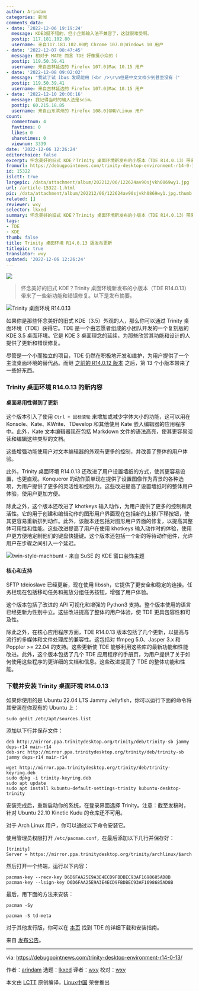 ```yaml
---
author: Arindam
categories: 新闻
comments_data:
- date: '2022-12-06 19:19:24'
  message: KDE3挺不错的，但小企鹅输入法不兼容了，这就很难受啊。
  postip: 117.181.102.80
  username: 来自117.181.102.80的 Chrome 107.0|Windows 10 用户
- date: '2022-12-07 08:47:45'
  message: 相对于 MATE 而言 TDE 好像挺小众的（
  postip: 119.50.39.41
  username: 来自吉林延边的 Firefox 107.0|Mac 10.15 用户
- date: '2022-12-08 09:02:02'
  message: "我试了试 ibus 发现能用（<br />\r\n但是中文文档少到甚至没有（"
  postip: 119.50.39.41
  username: 来自吉林延边的 Firefox 107.0|Mac 10.15 用户
- date: '2022-12-10 20:06:16'
  message: 我记得当时的输入法是scim。
  postip: 60.215.18.85
  username: 来自山东滨州的 Firefox 108.0|GNU/Linux 用户
count:
  commentnum: 4
  favtimes: 0
  likes: 0
  sharetimes: 0
  viewnum: 3339
date: '2022-12-06 12:26:24'
editorchoice: false
excerpt: 怀念美好的旧式 KDE？Trinity 桌面环境新发布的小版本（TDE R14.0.13）带来了一些新功能和错误修复。以下是发布摘要。
fromurl: https://debugpointnews.com/trinity-desktop-environment-r14-0-13/
id: 15322
islctt: true
largepic: /data/attachment/album/202212/06/122624av90sjvkh0869wy1.jpg
url: /article-15322-1.html
pic: /data/attachment/album/202212/06/122624av90sjvkh0869wy1.jpg.thumb.jpg
related: []
reviewer: wxy
selector: lkxed
summary: 怀念美好的旧式 KDE？Trinity 桌面环境新发布的小版本（TDE R14.0.13）带来了一些新功能和错误修复。以下是发布摘要。
tags:
- TDE
- KDE
thumb: false
title: Trinity 桌面环境 R14.0.13 版发布更新
titlepic: true
translator: wxy
updated: '2022-12-06 12:26:24'
---
```


![](/data/attachment/album/202212/06/122624av90sjvkh0869wy1.jpg)



> 
> 怀念美好的旧式 KDE？Trinity 桌面环境新发布的小版本（TDE R14.0.13）带来了一些新功能和错误修复。以下是发布摘要。
> 
> 
> 


![Trinity 桌面环境 R14.0.13](/data/attachment/album/202212/06/122624a4m79gqiac5hp8ij.jpg)


如果你是那些怀念美好的旧式 KDE（3.5）外观的人，那么你可以通过 Trinity 桌面环境（TDE）获得它。TDE 是一个由志愿者组成的小团队开发的一个复刻版的 KDE 3.5 桌面环境。它是 KDE 3 桌面理念的延续，为那些欣赏其功能和设计的人提供了更新和错误修复。


尽管是一个小而独立的项目，TDE 仍然在积极地开发和维护，为用户提供了一个主流桌面环境的替代品。而继 [之前的 R14.0.12 版本](https://www.debugpoint.com/tde-release-r14-0-12/) 之后，第 13 个小版本带来了一些好东西。


### Trinity 桌面环境 R14.0.13 的新内容


#### 桌面易用性得到了更新


这个版本引入了使用 `Ctrl + 鼠标滚轮` 来增加或减少字体大小的功能，这可以用在 Konsole、Kate、KWrite、TDevelop 和其他使用 Kate 嵌入编辑器的应用程序中。此外，Kate 文本编辑器现在包括 Markdown 文件的语法高亮，使其更容易阅读和编辑这些类型的文档。


这些增强功能使用户对文本编辑器的外观有更多的控制，并改善了整体的用户体验。


此外，Trinity 桌面环境 R14.0.13 还改进了用户设置墙纸的方式，使其更容易设置，也更直观。Konqueror 的动作菜单现在提供了设置图像作为背景的各种选项，为用户提供了更多的灵活性和控制力。这些改进提高了设置墙纸时的整体用户体验，使用户更加方便。


除此之外，这个版本还改进了 khotkeys 输入动作，为用户提供了更多的控制和灵活性。它的用于创建和编辑动作的图形用户界面现在包括新的上移/下移按钮，使其更容易重新排列动作。此外，该版本还包括对图形用户界面的修复，以提高其整体可用性和性能。这些改进提高了用户在使用 khotkeys 输入动作时的体验，使用户更方便地定制他们的键盘快捷键。这个版本还包括一个新的等待动作组件，允许用户在步骤之间引入一个延迟。


![twin-style-machbunt - 来自 SuSE 的 KDE 窗口装饰主题](/data/attachment/album/202212/06/122625lyvelufycx33lf9s.jpg)


#### 核心和支持


SFTP tdeioslave 已经更新，现在使用 libssh，它提供了更安全和稳定的连接。任务栏现在包括移动任务和拖放分组任务按钮，增强了用户体验。


这个版本包括了改进的 API 可视化和增强的 Python3 支持。整个版本使用的语言已经更新为性别中立。这些改进提高了整体的用户体验，使 TDE 更具包容性和可及性。


除此之外，在核心应用程序方面，TDE R14.0.13 版本包括了几个更新，以提高与流行的多媒体和文件处理库的兼容性。这包括对 ffmpeg 5.0、Jasper 3.x 和 Poppler >= 22.04 的支持。这些更新使 TDE 能够利用这些库的最新功能和性能改进。此外，这个版本包括了几个 TDE 应用程序的手册页，为用户提供了关于如何使用这些程序的更详细的文档和信息。这些改进提高了 TDE 的整体功能和性能。


### 下载并安装 Trinity 桌面环境 R14.0.13


如果你使用的是 Ubuntu 22.04 LTS Jammy Jellyfish，你可以运行下面的命令将其安装在你现有的 Ubuntu 上：



```
sudo gedit /etc/apt/sources.list

```

添加以下行并保存文件：



```
deb http://mirror.ppa.trinitydesktop.org/trinity/deb/trinity-sb jammy deps-r14 main-r14
deb-src http://mirror.ppa.trinitydesktop.org/trinity/deb/trinity-sb jammy deps-r14 main-r14

```


```
wget http://mirror.ppa.trinitydesktop.org/trinity/deb/trinity-keyring.deb
sudo dpkg -i trinity-keyring.deb
sudo apt update
sudo apt install kubuntu-default-settings-trinity kubuntu-desktop-trinity

```

安装完成后，重新启动你的系统，在登录界面选择 Trinity。注意：截至发稿时，针对 Ubuntu 22.10 Kinetic Kudu 的仓库还不可用。


对于 Arch Linux 用户，你可以通过以下命令安装它。


使用管理员权限打开 `/etc/pacman.conf`，在最后添加以下几行并保存好：



```
[trinity]
Server = https://mirror.ppa.trinitydesktop.org/trinity/archlinux/$arch

```

然后打开一个终端，运行以下内容：



```
pacman-key --recv-key D6D6FAA25E9A3E4ECD9FBDBEC93AF1698685AD8B
pacman-key --lsign-key D6D6FAA25E9A3E4ECD9FBDBEC93AF1698685AD8B

```

最后，用下面的方法来安装：



```
pacman -Sy

```


```
pacman -S td-meta

```

对于其他发行版，你可以在 [本页](https://wiki.trinitydesktop.org/Category:Documentation#Installing_from_a_Package_Manager) 找到 TDE 的详细下载和安装指南。


来自 [发布公告](https://www.trinitydesktop.org/newsentry.php?entry=2022.10.30)。




---


via: <https://debugpointnews.com/trinity-desktop-environment-r14-0-13/>


作者：[arindam](https://debugpointnews.com/author/dpicubegmail-com/) 选题：[lkxed](https://github.com/lkxed) 译者：[wxy](https://github.com/wxy) 校对：[wxy](https://github.com/wxy)


本文由 [LCTT](https://github.com/LCTT/TranslateProject) 原创编译，[Linux中国](https://linux.cn/) 荣誉推出